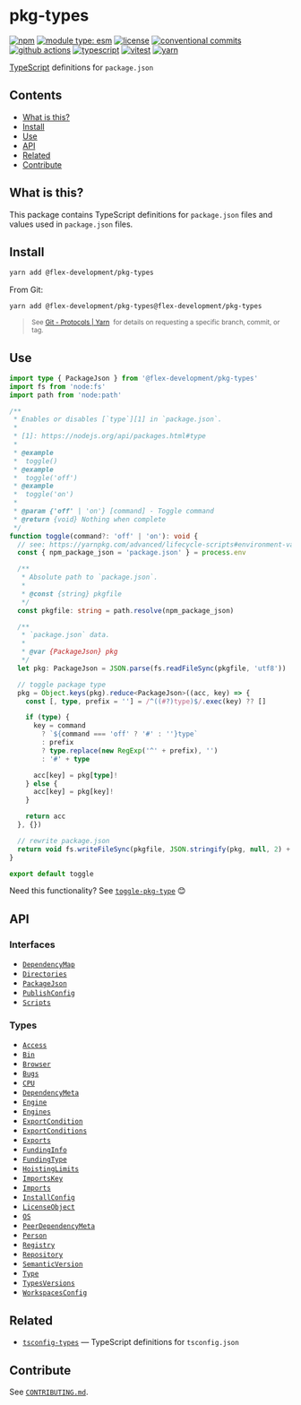 # pkg-types

[![npm](https://img.shields.io/npm/v/@flex-development/pkg-types.svg)](https://npmjs.com/package/@flex-development/pkg-types)
[![module type: esm](https://img.shields.io/badge/module%20type-esm-brightgreen)](https://github.com/voxpelli/badges-cjs-esm)
[![license](https://img.shields.io/github/license/flex-development/pkg-types.svg)](LICENSE.md)
[![conventional commits](https://img.shields.io/badge/-conventional%20commits-fe5196?logo=conventional-commits&logoColor=ffffff)](https://conventionalcommits.org/)
[![github actions](http://img.shields.io/badge/-github%20actions-2088ff?style=flat&logo=github-actions&logoColor=ffffff)](https://github.com/features/actions)
[![typescript](https://img.shields.io/badge/-typescript-3178c6?logo=typescript&logoColor=ffffff)](https://typescriptlang.org/)
[![vitest](https://img.shields.io/badge/-vitest-6e9f18?style=flat&logo=vitest&logoColor=ffffff)](https://vitest.dev/)
[![yarn](https://img.shields.io/badge/-yarn-2c8ebb?style=flat&logo=yarn&logoColor=ffffff)](https://yarnpkg.com/)

[TypeScript][1] definitions for `package.json`

## Contents

- [What is this?](#what-is-this)
- [Install](#install)
- [Use](#use)
- [API](#api)
- [Related](#related)
- [Contribute](#contribute)

## What is this?

This package contains TypeScript definitions for `package.json` files and values used in `package.json` files.

## Install

```sh
yarn add @flex-development/pkg-types
```

From Git:

```sh
yarn add @flex-development/pkg-types@flex-development/pkg-types
```

<blockquote>
  <small>
    See <a href='https://yarnpkg.com/features/protocols#git'>Git - Protocols | Yarn</a>
    &nbsp;for details on requesting a specific branch, commit, or tag.
  </small>
</blockquote>

## Use

```typescript
import type { PackageJson } from '@flex-development/pkg-types'
import fs from 'node:fs'
import path from 'node:path'

/**
 * Enables or disables [`type`][1] in `package.json`.
 *
 * [1]: https://nodejs.org/api/packages.html#type
 *
 * @example
 *  toggle()
 * @example
 *  toggle('off')
 * @example
 *  toggle('on')
 *
 * @param {'off' | 'on'} [command] - Toggle command
 * @return {void} Nothing when complete
 */
function toggle(command?: 'off' | 'on'): void {
  // see: https://yarnpkg.com/advanced/lifecycle-scripts#environment-variables
  const { npm_package_json = 'package.json' } = process.env

  /**
   * Absolute path to `package.json`.
   *
   * @const {string} pkgfile
   */
  const pkgfile: string = path.resolve(npm_package_json)

  /**
   * `package.json` data.
   *
   * @var {PackageJson} pkg
   */
  let pkg: PackageJson = JSON.parse(fs.readFileSync(pkgfile, 'utf8'))

  // toggle package type
  pkg = Object.keys(pkg).reduce<PackageJson>((acc, key) => {
    const [, type, prefix = ''] = /^((#?)type)$/.exec(key) ?? []

    if (type) {
      key = command
        ? `${command === 'off' ? '#' : ''}type`
        : prefix
        ? type.replace(new RegExp('^' + prefix), '')
        : '#' + type

      acc[key] = pkg[type]!
    } else {
      acc[key] = pkg[key]!
    }

    return acc
  }, {})

  // rewrite package.json
  return void fs.writeFileSync(pkgfile, JSON.stringify(pkg, null, 2) + '\n')
}

export default toggle
```

Need this functionality? See [`toggle-pkg-type`][2] :blush:

## API

### Interfaces

- [`DependencyMap`](src/interfaces/dependency-map.ts)
- [`Directories`](src/interfaces/directories.ts)
- [`PackageJson`](src/interfaces/package-json.ts)
- [`PublishConfig`](src/interfaces/publish-config.ts)
- [`Scripts`](src/interfaces/scripts.ts)

### Types

- [`Access`](src/types/access.ts)
- [`Bin`](src/types/bin.ts)
- [`Browser`](src/types/browser.ts)
- [`Bugs`](src/types/bugs.ts)
- [`CPU`](src/types/cpu.ts)
- [`DependencyMeta`](src/types/dependency-meta.ts)
- [`Engine`](src/types/engine.ts)
- [`Engines`](src/types/engines.ts)
- [`ExportCondition`](src/types/export-condition.ts)
- [`ExportConditions`](src/types/export-conditions.ts)
- [`Exports`](src/types/exports.ts)
- [`FundingInfo`](src/types/funding-info.ts)
- [`FundingType`](src/types/funding-type.ts)
- [`HoistingLimits`](src/types/hoisiting-limits.ts)
- [`ImportsKey`](src/types/imports-key.ts)
- [`Imports`](src/types/imports.ts)
- [`InstallConfig`](src/types/install-config.ts)
- [`LicenseObject`](src/types/license-object.ts)
- [`OS`](src/types/os.ts)
- [`PeerDependencyMeta`](src/types/peer-dependency-meta.ts)
- [`Person`](src/types/person.ts)
- [`Registry`](src/types/registry.ts)
- [`Repository`](src/types/repository.ts)
- [`SemanticVersion`](src/types/semantic-version.ts)
- [`Type`](src/types/type.ts)
- [`TypesVersions`](src/types/types-versions.ts)
- [`WorkspacesConfig`](src/types/workspaces-config.ts)

## Related

- [`tsconfig-types`][3] &mdash; TypeScript definitions for `tsconfig.json`

## Contribute

See [`CONTRIBUTING.md`](CONTRIBUTING.md).

[1]: https://typescriptlang.org/
[2]: https://github.com/flex-development/toggle-pkg-type
[3]: https://github.com/flex-development/tsconfig-types
